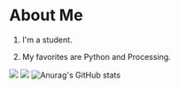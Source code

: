 # About Me

1. I'm a student.

2. My favorites are Python and Processing.

![](https://github-readme-stats.vercel.app/api/top-langs?username=scotch-jp)
![](https://skillicons.dev/icons?i=swift,python,processing,windows,linux,vscode,github)
![Anurag's GitHub stats](https://github-readme-stats.vercel.app/api?username=anuraghazra&show_icons=true&theme=transparent)
